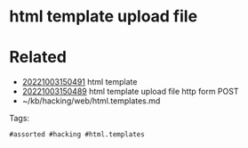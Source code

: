 # html template upload file

# Related

- [20221003150491](/zet/20221003150491/README.md) html template
- [20221003150489](/zet/20221003150489/README.md) html template upload file http form POST
- ~/kb/hacking/web/html.templates.md

Tags:

    #assorted #hacking #html.templates
